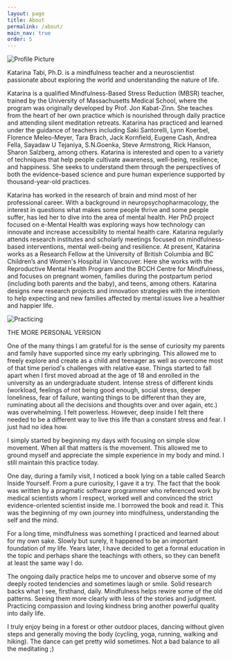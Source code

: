 ```yaml
---
layout: page
title: About
permalink: /about/
main_nav: true
order: 5
---
```


<img src="{{ site.baseurl }}/assets/Website ACD - cut picture.jpg" title="Profile Picture" class="profile">

Katarina Tabi, Ph.D. is a mindfulness teacher and a neuroscientist passionate about exploring the world and understanding the nature of life.

Katarina is a qualified Mindfulness-Based Stress Reduction (MBSR) teacher, trained by the University of Massachusetts Medical School, where the program was originally developed by Prof. Jon Kabat-Zinn. She teaches from the heart of her own practice which is nourished through daily practice and attending silent meditation retreats. Katarina has practiced and learned under the guidance of teachers including Saki Santorelli, Lynn Koerbel, Florence Meleo-Meyer, Tara Brach, Jack Kornfield, Eugene Cash, Andrea Fella, Sayadaw U Tejaniya, S.N.Goenka, Steve Armstrong, Rick Hanson, Sharon Salzberg, among others. 
Katarina is interested and open to a variety of techniques that help people cultivate awareness, well-being, resilience, and happiness. She seeks to understand them through the perspectives of both the evidence-based science and pure human experience supported by thousand-year-old practices.
 
Katarina has worked in the research of brain and mind most of her professional career. With a background in neuropsychopharmacology, the interest in questions what makes some people thrive and some people suffer, has led her to dive into the area of mental health. Her PhD project focused on e-Mental Health was exploring ways how technology can innovate and increase accessibility to mental health care. Katarina regularly attends research institutes and scholarly meetings focused on mindfulness-based interventions, mental well-being and resilience. At present, Katarina works as a Research Fellow at the University of British Columbia and BC Children’s and Women's Hospital in Vancouver. Here she works with the Reproductive Mental Health Program and the BCCH Centre for Mindfulness, and focuses on pregnant women, families during the postpartum period (including both parents and the baby), and teens, among others. Katarina designs new research projects and innovation strategies with the intention to help expecting and new families affected by mental issues live a healthier and happier life.


<img src="{{ site.baseurl }}/assets/karimatka salt spring2.jpg" title="Practicing" class="profile">

THE MORE PERSONAL VERSION

One of the many things I am grateful for is the sense of curiosity my parents and family have supported since my early upbringing. This allowed me to freely explore and create as a child and teenager as well as overcome most of that time period's challenges with relative ease. Things started to fall apart when I first moved abroad at the age of 18 and enrolled in the university as an undergraduate student. Intense stress of different kinds (workload, feelings of not being good enough, social stress, deeper loneliness, fear of failure, wanting things to be different than they are, ruminating about all the decisions and thoughts over and over again, etc.) was overwhelming. I felt powerless. However, deep inside I felt there needed to be a different way to live this life than a constant stress and fear. I just had no idea how.

I simply started by beginning my days with focusing on simple slow movement. When all that matters is the movement. This allowed me to ground myself and appreciate the simple experience in my body and mind. I still maintain this practice today.

One day, during a family visit, I noticed a book lying on a table called Search Inside Yourself. From a pure curiosity, I gave it a try. The fact that the book was written by a pragmatic software programmer who referenced work by medical scientists whom I respect, worked well and convinced the strict evidence-oriented scientist inside me. I borrowed the book and read it. This was the beginning of my own journey into mindfulness, understanding the self and the mind.

For a long time, mindfulness was something I practiced and learned about for my own sake. Slowly but surely, it happened to be an important foundation of my life. Years later, I have decided to get a formal education in the topic and perhaps share the teachings with others, so they can benefit at least the same way I do.

The ongoing daily practice helps me to uncover and observe some of my deeply rooted tendencies and sometimes laugh or smile. Solid research backs what I see, firsthand, daily. Mindfulness helps rewire some of the old patterns. Seeing them more clearly with less of the stories and judgment. Practicing compassion and loving kindness bring another powerful quality into daily life.

I truly enjoy being in a forest or other outdoor places, dancing without given steps and generally moving the body (cycling, yoga, running, walking and hiking). The dance can get pretty wild sometimes. Not a bad balance to all the meditating ;)
